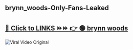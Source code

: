 
 ## brynn_woods-Only-Fans-Leaked

# <h2><a href="https://clipsfans.com/brynn_woods&ref=git">🔗 Click to LINKS ⏩⏩ 👉 🟢 brynn woods </a></h2>

<a href="https://clipsfans.com/brynn_woods&ref=git" rel="nofollow" data-target="animated-image.originalLink"><img src="https://i.ibb.co.com/xMMVF88/686577567.gif" alt="Viral Video Original" style="max-width: 100%; display: inline-block;" data-target="animated-image.originalImage"></a>
